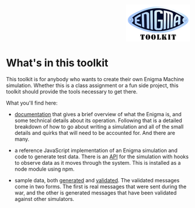 <div  style="text-align: right">
    <img src="./docs/images/enigma-toolkit-logo.png" height="100"/>
</div>

# What's in this toolkit
This toolkit is for anybody who wants to create their own Enigma Machine
simulation. Whether this is a class assignment or a fun side project, this
toolkit should provide the tools necessary to get there.

What you'll find here:

- [documentation](./docs/enigma.md) that gives a brief overview of what the
Enigma is, and some technical details about its operation. Following that is a
detailed breakdown of how to go about writing a simulation and all of the small
details and quirks that will need to be accounted for. And there are many.

- a reference JavaScript implementation of an Enigma simulation and code to
generate test data. There is an [API](./package/README.md) for the simulation
with hooks to observe data as it moves through the system. This is installed as
a node module using npm.

- sample data, both [generated](./test-data/test-messages.json) and
[validated](./test-data/validated-messages.json). The validated messages come in
two forms. The first is real messages that were sent during the war, and the
other is generated messages that have been validated against other simulators.
